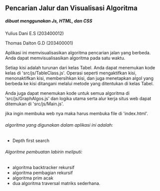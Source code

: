 ## Pencarian Jalur dan Visualisasi Algoritma 
##### dibuat menggunakan Js, HTML, dan CSS

Yulius Dani E.S (203400012)

Thomas Dalton G.D (203400001)

Aplikasi ini memvisualisasikan algoritma pencarian jalan yang berbeda. Anda dapat memvisualisasikan algoritma pada satu waktu.

Setiap kisi adalah turunan dari kelas Tabel. Anda dapat menemukan kode kelas di 'src/js/TableClass.js'. Operasi seperti mengaktifkan kisi, menonaktifkan kisi, membersihkan kisi, dan juga menetapkan algol yang berbeda ke kisi ditangani melalui metode yang ditentukan di kelas Tabel.

Anda juga dapat menemukan kode untuk semua algoritma di 'src/js/GraphAlgos.js' dan logika utama serta alur kerja situs web dapat ditemukan di 'src/js/Main.js'.

jika ingin membuka web nya maka harus membuka file di 'index.html'.


###### algoritma yang digunakan dalam aplikasi ini adalah:
* Depth first search

###### Algoritme pembuatan labirin meliputi:
* algoritma backtracker rekursif
* algoritma pembagian rekursif
* algoritma prim acak
* dua algoritma traversal matriks sederhana.










